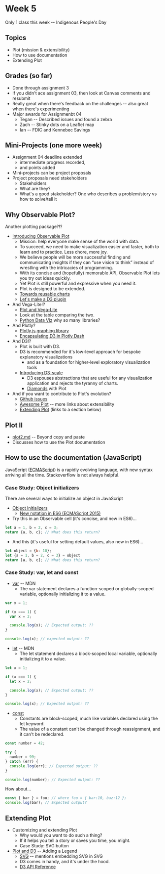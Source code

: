 # Week 5

Only 1 class this week -- Indigenous People's Day

## Topics

* Plot (mission & extensibility)
* How to use documentation
* Extending Plot

## Grades (so far)

* Done through assignment 3
* If you didn't ace assignment 03, then look at Canvas comments and resubmit
* Really great when there's feedback on the challenges -- also great when there's experimenting
* Major awards for Assignmenbt 04
  * Tegan -- Described issues and found a zebra
  * Zach -- Stinky dots on a Leaflet map
  * Ian -- FDIC and Kennebec Savings

## Mini-Projects (one more week)

* Assignment 04 deadline extended
  * intermediate progress recorded, 
  * and points added
* Mini-projects can be project proposals
* Project proposals need stakeholders
  * Stakeholders
  * What are they? 
  * What's a good stakeholder? One who describes a problem/story vs how to solve/tell it

## Why Observable Plot?

Another plotting package?!?

* [Introducing Observable Plot](https://observablehq.com/@observablehq/introducing-observable-plot)
  * Mission: help everyone make sense of the world with data. 
  * To succeed, we need to make visualization easier and faster, both to learn and to practice.  Less chore, more joy. 
  * We believe people will be more successful finding and communicating insights if they can “use vision to think” instead of wrestling with the intricacies of programming.
  * With its concise and (hopefully) memorable API, Observable Plot lets you try out ideas quickly. 
  * Yet Plot is still powerful and expressive when you need it. 
  * Plot is designed to be extended.
  * [Towards reusable charts](https://bost.ocks.org/mike/chart/)
  * [Let's make a D3 plugin](https://medium.com/@mbostock/let-s-make-a-d3-plugin-c8e697599f48)
* And Vega-Lite!?
  * [Plot and Vega-Lite](https://observablehq.com/@observablehq/plot-vega-lite)
  * Look at the table comparing the two.
  * [Python Data Viz](https://www.anaconda.com/blog/python-data-visualization-2018-why-so-many-libraries) why so many libraries?
* And Plotly?
  * [Plotly.js graphing library](https://plotly.com/javascript/)
  * [Encapsulating D3 in Plotly Dash](https://dash.plotly.com/d3-react-components)
* And D3!?
  * Plot is built with D3.
  * D3 is recommended for it's low-level approach for bespoke explanatory visualizations
    * and as a foundation for higher-level exploratory visualization tools
  * [Introducing D3-scale](https://medium.com/@mbostock/introducing-d3-scale-61980c51545f)
    * D3 espouses abstractions that are useful for any visualization application and rejects the tyranny of charts.
    * [Diamonds](https://observablehq.com/d/55be911c1c3ac463) with Plot
* And if you want to contribute to Plot's evolution?
  * [Github issues](https://github.com/observablehq/plot/issues)
  * [Awesome Plot](https://observablehq.com/@observablehq/awesome-plot) -- more links about extensibility
  * [Extending Plot](#extending-plot) (links to a section below)

## Plot II

* [plot2.md](./plot2.md) -- Beyond copy and paste
* Discusses how to use the Plot documentation

## How to use the documentation (JavaScript)

JavaScript ([ECMAScript](https://en.wikipedia.org/wiki/ECMAScript)) is a rapidly evolving language, with
new syntax arriving all the time. Stackoverflow is not always helpful.

### Case Study: Object initializers

There are several ways to initialize an object in JavaScript

* [Object Initializers](https://developer.mozilla.org/en-US/docs/Web/JavaScript/Reference/Operators/Object_initializer)
  * [New notation in ES6 (ECMAScript 2015)](https://developer.mozilla.org/en-US/docs/Web/JavaScript/Reference/Operators/Object_initializer#new_notations_in_ecmascript_2015)
* Try this in an Observable cell (it's concise, and new in ES6)...
```javascript
let a = 1, b = 2, c = 3;
return {a, b, c}; // What does this return?
```
* And this (it's useful for setting default values, also new in ES6)...
```javascript
let object = {b: 10};
let {a = 1, b = 2, c = 3} = object
return [a, b, c]; // What does this return?
```
### Case Study: var, let and const
* [var](https://developer.mozilla.org/en-US/docs/Web/JavaScript/Reference/Statements/var) -- MDN
  * The var statement declares a function-scoped or globally-scoped variable, optionally initializing it to a value.
```javascript
var x = 1;

if (x === 1) {
  var x = 2;

  console.log(x); // Expected output: ??
}

console.log(x); // expected output: ??
```
* [let](https://developer.mozilla.org/en-US/docs/Web/JavaScript/Reference/Statements/let) -- MDN
  * The let statement declares a block-scoped local variable, optionally initializing it to a value.
```javascript
let x = 1;

if (x === 1) {
  let x = 2;

  console.log(x); // Expected output: ??
}

console.log(x); // Expected output: ??
```
* [const](https://developer.mozilla.org/en-US/docs/Web/JavaScript/Reference/Statements/const)
  * Constants are block-scoped, much like variables declared using the let keyword.
  * The value of a constant can't be changed through reassignment, and it can't be redeclared.
```javascript
const number = 42;

try {
  number = 99;
} catch (err) {
  console.log(err); // Expected output: ??
}

console.log(number); // Expected output: ??
```
How about...
```javascript
const { bar } = foo; // where foo = { bar:10, baz:12 };
console.log(bar); // Expected output?
```

## Extending Plot

* Customizing and extending Plot
  * Why would you want to do such a thing? 
  * If it helps you tell a story or saves you time, you might. 
  * Case Study: SVG button
* [Plot and D3](https://observablehq.com/d/1efb997caa8bf6fe) -- Adding a Legend
  * [SVG](https://developer.mozilla.org/en-US/docs/Web/SVG/Element/svg) -- mentions embedding SVG in SVG
  * D3 comes in handy, and it's under the hood.
  * [D3 API Reference](https://github.com/d3/d3/blob/main/API.md)
